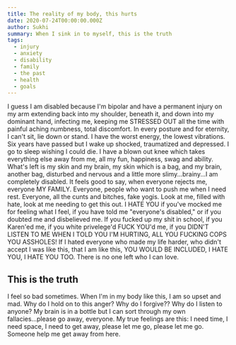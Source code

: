 ```yaml
---
title: The reality of my body, this hurts
date: 2020-07-24T00:00:00.000Z
author: Sukhi
summary: When I sink in to myself, this is the truth
tags:
  - injury
  - anxiety
  - disability
  - family
  - the past
  - health
  - goals
---
```

I guess I am disabled because I'm bipolar and have a permanent injury on my arm extending back into my shoulder, beneath it, and down into my dominant hand, infecting me, keeping me STRESSED OUT all the time with painful aching numbness, total discomfort. In every posture and for eternity, I can't sit, lie down or stand. I have the worst energy, the lowest vibrations. Six years have passed but I wake up shocked, traumatized and depressed. I go to sleep wishing I could die. I have a blown out knee which takes everything else away from me, all my fun, happiness, swag and ability. What's left is my skin and my brain, my skin which is a bag, and my brain, another bag, disturbed and nervous and a little more slimy...brainy...I am completely disabled. It feels good to say, when everyone rejects me, everyone MY FAMILY. Everyone, people who want to push me when I need rest. Everyone, all the cunts and bitches, fake yogis. Look at me, filled with hate, look at me needing to get this out. I HATE YOU if you've mocked me for feeling what I feel, if you have told me "everyone's disabled," or if you doubted me and disbelieved me. If you fucked up my shit in school, if you Karen'ed me, if you white privelege'd FUCK YOU'd me, if you DIDN'T LISTEN TO ME WHEN I TOLD YOU I'M HURTING, ALL YOU FUCKING COPS YOU ASSHOLES! If I hated everyone who made my life harder, who didn't accept I was like this, that I am like this, YOU WOULD BE INCLUDED, I HATE YOU, I HATE YOU TOO. There is no one left who I can love.

## This is the truth

I feel so bad sometimes. When I'm in my body like this, I am so upset and mad. Why do I hold on to this anger? Why do I forgive?? Why do I listen to anyone? My brain is in a bottle but I can sort through my own fallacies...please go away, everyone. My true feelings are this: I need time, I need space, I need to get away, please let me go, please let me go. Someone help me get away from here. 
